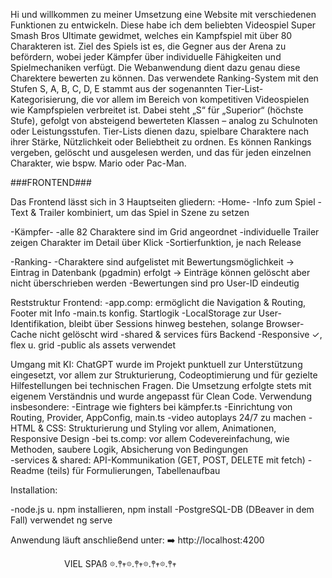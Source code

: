 Hi und willkommen zu meiner Umsetzung eine Website mit verschiedenen Funktionen zu entwickeln.
Diese habe ich dem beliebten Videospiel Super Smash Bros Ultimate gewidmet, welches ein Kampfspiel mit über 80 Charakteren ist. Ziel des Spiels ist es, die Gegner aus der Arena zu befördern, wobei jeder Kämpfer über individuelle Fähigkeiten und Spielmechaniken verfügt.
Die Webanwendung dient dazu genau diese Charektere bewerten zu können. Das verwendete Ranking-System mit den Stufen S, A, B, C, D, E stammt aus der sogenannten Tier-List-Kategorisierung, die vor allem im Bereich von kompetitiven Videospielen wie Kampfspielen verbreitet ist.
Dabei steht „S“ für „Superior“ (höchste Stufe), gefolgt von absteigend bewerteten Klassen – analog zu Schulnoten oder Leistungsstufen. Tier-Lists dienen dazu, spielbare Charaktere nach ihrer Stärke, Nützlichkeit oder Beliebtheit zu ordnen.
Es können Rankings vergeben, gelöscht und ausgelesen werden, und das für jeden einzelnen Charakter, wie bspw. Mario oder Pac-Man.



###FRONTEND###



Das Frontend lässt sich in 3 Hauptseiten gliedern:
-Home-
-Info zum Spiel
-Text & Trailer kombiniert, um das Spiel in Szene zu setzen




-Kämpfer-
-alle 82 Charaktere sind im Grid angeordnet 
-individuelle Trailer zeigen Charakter im Detail über Klick
-Sortierfunktion, je nach Release

-Ranking-
-Charaktere sind aufgelistet mit Bewertungsmöglichkeit
    -> Eintrag in Datenbank (pgadmin) erfolgt
        -> Einträge können gelöscht aber nicht überschrieben werden 
-Bewertungen sind pro User-ID eindeutig 

Reststruktur Frontend:
-app.comp: ermöglicht die Navigation & Routing, Footer mit Info
-main.ts konfig. Startlogik
-LocalStorage zur User-Identifikation, bleibt über Sessions hinweg bestehen, solange Browser-Cache nicht gelöscht wird
-shared & services fürs Backend
-Responsive ✓, flex u. grid
-public als assets verwendet

Umgang mit KI:
ChatGPT wurde im Projekt punktuell zur Unterstützung eingesetzt, vor allem zur Strukturierung, Codeoptimierung und für gezielte Hilfestellungen bei technischen Fragen. Die Umsetzung erfolgte stets mit eigenem Verständnis und wurde angepasst für Clean Code.
Verwendung insbesondere:
-Eintrage wie fighters bei kämpfer.ts
-Einrichtung von Routing, Provider, AppConfig, main.ts
-video autoplays 24/7 zu machen
-HTML & CSS: Strukturierung und Styling vor allem, Animationen, Responsive Design
-bei ts.comp: vor allem Codevereinfachung, wie Methoden, saubere Logik, Absicherung von Bedingungen  
-services & shared: API-Kommunikation (GET, POST, DELETE mit fetch)
-Readme (teils) für Formulierungen, Tabellenaufbau


Installation:

-node.js u. npm installieren, npm install
-PostgreSQL-DB (DBeaver in dem Fall) verwendet
ng serve 



Anwendung läuft anschließend unter:
➡️ http://localhost:4200


⠀⠀⠀⠀⠀⠀⠀⠀ 
    VIEL SPAß
𖡼.𖤣𖥧𖡼.𖤣𖥧𖡼.𖤣𖥧𖡼.𖤣𖥧